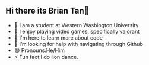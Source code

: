 ## Hi there its Brian Tan👋

- 🔭 I am a student at Western Washington University
- 🌱 I enjoy playing video games, specifically valorant
- 👯 I'm here to learn more about code
- 🤔 I’m looking for help with navigating through Github
- 😄 Pronouns:He/Him
- ⚡ Fun fact:I do lion dance.

